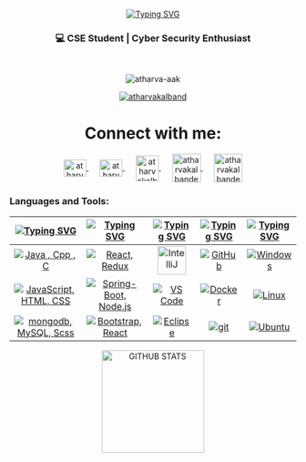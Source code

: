 <p align="center">
<a href="https://git.io/typing-svg"><img src="https://readme-typing-svg.demolab.com?font=Fira+Code&size=25&duration=4000&pause=1000&color=F7F7F7&center=true&vCenter=true&width=435&lines=Hi+I'm+Atharva+Kalbande" alt="Typing SVG" /></a>
</a></p><h3 align="center">💻 CSE Student | Cyber Security Enthusiast</h3>
<br>
<!-- <h2 align="center">                                                                          
  <img src="https://readme-typing-svg.demolab.com?font=Fira+Code&weight=600&pause=1000&center=true&vCenter=true&lines=Backend+Developer;Competitive+Programmer;Passionate+About+Coding" alt="Typing SVG" />
</h2> -->
<!-- <p align="center"> 
  <img src="https://user-images.githubusercontent.com/69011963/137184767-79a13ec7-1bb3-4341-a6da-3a149c9c159a.gif" width="400" height="300" alt="Your Image">
</p> -->

<p align="center">
  <img src="https://komarev.com/ghpvc/?username=atharva-aak&label=Profile%20views&color=brightgreen&style=flat" alt="atharva-aak" />
</p>

 
<p align="center"> <a href="https://github.com/ryo-ma/github-profile-trophy"><img src="https://github-profile-trophy.vercel.app/?username=atharva-aak" alt="atharvakalband" /></a> </p>

<!-- 
<h4 align="center">- 🔭 I’m currently working on Major Projects </h4>
  
<h4 align="center">- 🌱 I’m currently working on AI projects and expanding my skills in AI </h4>

<h4 align="center">- 📫 How to reach me: atharvakalbande5@gmail.com </h4> -->

<h1 align="center">Connect with me: </h1>
<p align="center">
  <a href="https://www.linkedin.com/in/atharva-kalbande38/" target="blank">
    <img align="center" src="https://raw.githubusercontent.com/rahuldkjain/github-profile-readme-generator/master/src/images/icons/Social/linked-in-alt.svg" alt="atharvakalbande" height="30" width="40" />
  </a>&nbsp;&nbsp;&nbsp;&nbsp;
  <a href="https://www.instagram.com/_atharva.kalbande_/?hl=en" target="blank">
    <img align="center" src="https://raw.githubusercontent.com/rahuldkjain/github-profile-readme-generator/master/src/images/icons/Social/instagram.svg" alt="atharvakalbande" height="30" width="40" />
  </a>&nbsp;&nbsp;&nbsp;&nbsp;
    <a href="https://codolio.com/profile/atharva_kalbande" target="blank">
    <img align="center" src="https://media.licdn.com/dms/image/v2/D560BAQEOgoIfP8g_xw/company-logo_200_200/company-logo_200_200/0/1719847023488?e=2147483647&v=beta&t=dWu9x83FT-6r6dfseLKaLBF4mHSQBZITThD8OM99ciI" alt="atharvakalbande" height="45" width="40" />
  </a>
  &nbsp;&nbsp;&nbsp;&nbsp;
<!--   <a href="https://www.naukri.com/code360/profile/prathamlashkari" target="blank">
    <img align="center" src="https://avatars.githubusercontent.com/u/88321750?v=4" alt="pratham lashkari" height="50" width="50" />
  </a>&nbsp;&nbsp;&nbsp;&nbsp; -->
  <a href="https://leetcode.com/u/atharva_kalbande/" target="blank">
    <img align="center" src="https://raw.githubusercontent.com/rahuldkjain/github-profile-readme-generator/master/src/images/icons/Social/leet-code.svg" alt="atharvakalbande" height="50" width="50" />
  </a>&nbsp;&nbsp;&nbsp;&nbsp;

  <a href="https://www.codechef.com/users/atharvaak" target="blank">
    <img align="center" src="https://images.crunchbase.com/image/upload/c_pad,h_256,w_256,f_auto,q_auto:eco,dpr_1/zruiknbedz8yqafxbazb" alt="atharvakalbande" height="50" width="50" />
  </a>
</p>
<h3 align="left">Languages and Tools:</h3>

| [![Typing SVG](https://readme-typing-svg.herokuapp.com?font=Fira+Code&size=25&pause=1000&color=00FF2B&center=true&vCenter=true&repeat=false&random=false&width=300&lines=Languages)](https://git.io/typing-svg) | [![Typing SVG](https://readme-typing-svg.herokuapp.com?font=Fira+Code&size=25&pause=1000&color=00FF2B&center=true&vCenter=true&repeat=false&random=false&width=200&lines=Frameworks&&lib)](https://git.io/typing-svg) | [![Typing SVG](https://readme-typing-svg.herokuapp.com?font=Fira+Code&size=25&pause=1000&color=00FF2B&center=true&vCenter=true&repeat=false&random=false&width=200&lines=IDEs)](https://git.io/typing-svg) | [![Typing SVG](https://readme-typing-svg.herokuapp.com?font=Fira+Code&size=25&pause=1000&color=00FF2B&center=true&vCenter=true&repeat=false&random=false&width=200&lines=Tools)](https://git.io/typing-svg) | [![Typing SVG](https://readme-typing-svg.herokuapp.com?font=Fira+Code&size=25&pause=1000&color=00FF2B&center=true&vCenter=true&repeat=false&random=false&width=300&lines=Operating+Systems)](https://git.io/typing-svg) | 
| ----- | ---- | ---- | ---- | ---- |
| <div align="center"><a href="https://skillicons.dev"><img src="https://skillicons.dev/icons?i=java,cpp,c" title="Java , Cpp , C"/></a></div> | <div align="center"><a href="https://skillicons.dev"><img src="https://skillicons.dev/icons?i=react,redux" title="React, Redux"/></a></div>| <div align="center"><a href="https://skillicons.dev"><img src="https://static-00.iconduck.com/assets.00/intellij-idea-icon-2048x2048-hsyna1mi.png" height="50" title="IntelliJ"/></a></div> | <div align="center"><a href="https://skillicons.dev"><img src="https://skillicons.dev/icons?i=github" title="GitHub"/></a></div> | <div align="center"><a href="https://skillicons.dev"><img src="https://skillicons.dev/icons?i=windows" title="Windows"/></a></div> |
| <div align="center"><a href="https://skillicons.dev"><img src="https://skillicons.dev/icons?i=js,html,css" title="JavaScript, HTML, CSS"/></a></div> | <div align="center"><a href="https://skillicons.dev"><img src="https://skillicons.dev/icons?i=spring,express" title="Spring-Boot, Node.js"/></a></div> | <div align="center"><a href="https://skillicons.dev"><img src="https://skillicons.dev/icons?i=vscode" title="VS Code"/></a></div> | <div align="center"><a href="https://skillicons.dev"><img src="https://skillicons.dev/icons?i=docker" title="Docker"/></a></div> | <div align="center"><a href="https://skillicons.dev"><img src="https://skillicons.dev/icons?i=linux" title="Linux"/></a></div> |
| <div align="center"><a href="https://skillicons.dev"><img src="https://skillicons.dev/icons?i=mongodb,mysql,ts" title="mongodb, MySQL, Scss"/></a></div> | <div align="center"><a href="https://skillicons.dev"><img src="https://skillicons.dev/icons?i=bootstrap,tailwind" title="Bootstrap, React"/></a></div> | <div align="center"><a href="https://skillicons.dev"><img src="https://skillicons.dev/icons?i=eclipse" title="Eclipse"/></a></div> | <div align="center"><a href="https://skillicons.dev"><img src="https://skillicons.dev/icons?i=git" title="git"/></a></div> | <div align="center"><a href="https://skillicons.dev"><img src="https://skillicons.dev/icons?i=ubuntu" title="Ubuntu"/></a></div> | 
 
<!-- Language Cards --
<p align="center">
  <img src="http://github-profile-summary-cards.vercel.app/api/cards/most-commit-language?username=atharva-aak&theme=2077&v=2" height="180em" />
  <img src="http://github-profile-summary-cards.vercel.app/api/cards/repos-per-language?username=atharva-aak&theme=2077&v=2" height="180em" />
</p>

<!-- Contribution Overview Cards --
<p align="center">
  <img src="http://github-profile-summary-cards.vercel.app/api/cards/stats?username=atharva-aak&theme=2077&v=2" height="180em" />
  <img src="http://github-profile-summary-cards.vercel.app/api/cards/productive-time?username=atharva-aak&theme=2077&v=2" height="180em" />
  <img src="http://github-profile-summary-cards.vercel.app/api/cards/profile-details?username=atharva-aak&theme=2077&v=2" height="180em" />
</p> 

<!-- GitHub Streak Stats -->

<p align="center">
  <img height="180em" src="https://github-readme-streak-stats.herokuapp.com/?user=atharva-aak&theme=dark&hide_border=true&background=0D1117&stroke=0000&count_private=true&include_all_commits=true&timestamp=202504301139" alt="GITHUB STATS" />
</p>
